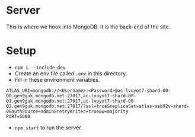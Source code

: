 # Server

This is where we hook into MongoDB. It is the back-end of the site.

# Setup

- `npm i --include-dev`
- Create an env file called `.env` in this directory.
- Fill in these environment variables.

```env
ATLAS_URI=mongodb://<Username>:<Password>@ac-lvuyot7-shard-00-00.gen9guk.mongodb.net:27017,ac-lvuyot7-shard-00-01.gen9guk.mongodb.net:27017,ac-lvuyot7-shard-00-02.gen9guk.mongodb.net:27017/?ssl=true&replicaSet=atlas-sab92v-shard-0&authSource=admin&retryWrites=true&w=majority
PORT=5000
```

- `npm start` to run the server.
